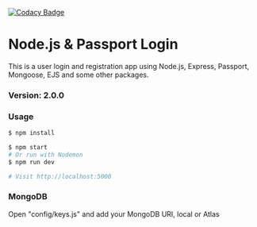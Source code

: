 [![Codacy Badge](https://api.codacy.com/project/badge/Grade/e44362d622274b108340b0f8abd79905)](https://www.codacy.com/manual/gatarelib/Ubora?utm_source=github.com&amp;utm_medium=referral&amp;utm_content=ReckerPhildev/Ubora&amp;utm_campaign=Badge_Grade)
# Node.js & Passport Login

This is a user login and registration app using Node.js, Express, Passport, Mongoose, EJS and some other packages.

### Version: 2.0.0

### Usage

```sh
$ npm install
```

```sh
$ npm start
# Or run with Nodemon
$ npm run dev

# Visit http://localhost:5000
```

### MongoDB

Open "config/keys.js" and add your MongoDB URI, local or Atlas
